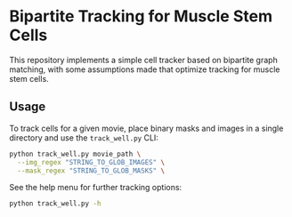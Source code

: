 # Bipartite Tracking for Muscle Stem Cells

This repository implements a simple cell tracker based on bipartite graph matching, with some assumptions made that optimize tracking for muscle stem cells.

## Usage

To track cells for a given movie, place binary masks and images in a single directory
and use the `track_well.py` CLI:

```bash
python track_well.py movie_path \
  --img_regex "STRING_TO_GLOB_IMAGES" \
  --mask_regex "STRING_TO_GLOB_MASKS" \
```

See the help menu for further tracking options:

```bash
python track_well.py -h
```
